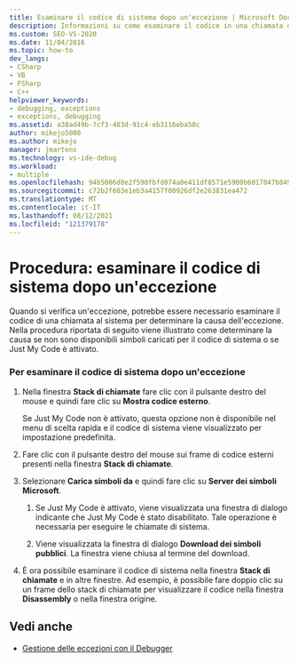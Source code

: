 ```yaml
---
title: Esaminare il codice di sistema dopo un'eccezione | Microsoft Docs
description: Informazioni su come esaminare il codice in una chiamata di sistema per trovare la causa dell'eccezione. La procedura si applica anche se i simboli per il codice di sistema non sono stati caricati.
ms.custom: SEO-VS-2020
ms.date: 11/04/2016
ms.topic: how-to
dev_langs:
- CSharp
- VB
- FSharp
- C++
helpviewer_keywords:
- debugging, exceptions
- exceptions, debugging
ms.assetid: a38ad49b-7cf3-483d-91c4-eb3116eba50c
author: mikejo5000
ms.author: mikejo
manager: jmartens
ms.technology: vs-ide-debug
ms.workload:
- multiple
ms.openlocfilehash: 94b5006d8e2f590fbfd074a0e411df8571e5900b6017047b849f76f07a9b7eb9
ms.sourcegitcommit: c72b2f603e1eb3a4157f00926df2e263831ea472
ms.translationtype: MT
ms.contentlocale: it-IT
ms.lasthandoff: 08/12/2021
ms.locfileid: "121379178"
---
```

# <a name="how-to-examine-system-code-after-an-exception"></a>Procedura: esaminare il codice di sistema dopo un'eccezione
Quando si verifica un'eccezione, potrebbe essere necessario esaminare il codice di una chiamata al sistema per determinare la causa dell'eccezione. Nella procedura riportata di seguito viene illustrato come determinare la causa se non sono disponibili simboli caricati per il codice di sistema o se Just My Code è attivato.

### <a name="to-examine-system-code-following-an-exception"></a>Per esaminare il codice di sistema dopo un'eccezione

1. Nella finestra **Stack di chiamate** fare clic con il pulsante destro del mouse e quindi fare clic su **Mostra codice esterno**.

     Se Just My Code non è attivato, questa opzione non è disponibile nel menu di scelta rapida e il codice di sistema viene visualizzato per impostazione predefinita.

2. Fare clic con il pulsante destro del mouse sui frame di codice esterni presenti nella finestra **Stack di chiamate**.

3. Selezionare **Carica simboli da** e quindi fare clic su **Server dei simboli Microsoft**.

    1. Se Just My Code è attivato, viene visualizzata una finestra di dialogo indicante che Just My Code è stato disabilitato. Tale operazione è necessaria per eseguire le chiamate di sistema.

    2. Viene visualizzata la finestra di dialogo **Download dei simboli pubblici**. La finestra viene chiusa al termine del download.

4. È ora possibile esaminare il codice di sistema nella finestra **Stack di chiamate** e in altre finestre. Ad esempio, è possibile fare doppio clic su un frame dello stack di chiamate per visualizzare il codice nella finestra **Disassembly** o nella finestra origine.

## <a name="see-also"></a>Vedi anche
- [Gestione delle eccezioni con il Debugger](../debugger/managing-exceptions-with-the-debugger.md)